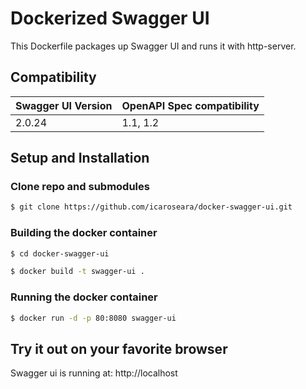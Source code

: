 # Dockerized Swagger UI
This Dockerfile packages up Swagger UI and runs it with http-server.

## Compatibility

Swagger UI Version | OpenAPI Spec compatibility |
------------------ | -------------------------- |
2.0.24             | 1.1, 1.2  									|

## Setup and Installation

### Clone repo and submodules

```sh
$ git clone https://github.com/icaroseara/docker-swagger-ui.git
```

### Building the docker container

```sh
$ cd docker-swagger-ui

$ docker build -t swagger-ui .
```

### Running the docker container

```sh
$ docker run -d -p 80:8080 swagger-ui
```
## Try it out on your favorite browser
Swagger ui is running at: http://localhost
